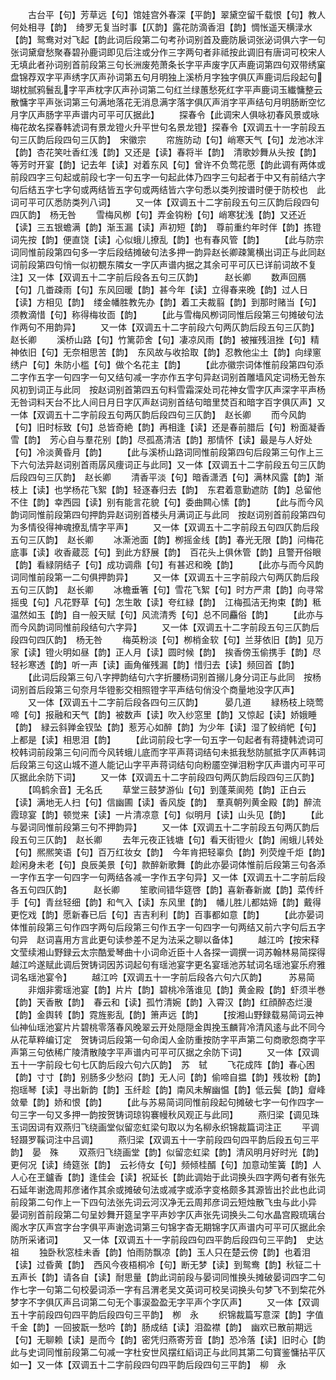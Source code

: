 <!-- { "loadSidebar": true } -->
　　古台平【句】芳草远【句】馆娃宫外春深【平韵】翠黛空留千载恨【句】教人何处相寻【韵】　绮罗无复当时事【仄韵】露花防滴香泪【韵】惆怅遥天横渌水【韵】鸳鸯对对飞起【韵此词后段第二句考孙词别首及鹿防扆词张泌词俱六字一句张词黛睂愁聚春碧孙鹿词即见后注或分作三字两句者非祗按此调旧有唐词可校宋人无填此者孙词别首前段第三句长洲废苑萧条长字平声废字仄声鹿词第四句双带绣窠盘锦荐双字平声绣字仄声孙词第五句月明独上溪桥月字独字俱仄声鹿词后段起句瑚枕腻鸦鬟乱字平声枕字仄声孙词第二句红兰绿蕙愁死红字平声鹿词玉纎慵整云散慵字平声张词第三句满地落花无消息满字落字俱仄声消字平声结句月明肠断空忆月字仄声肠字平声谱内可平可仄据此】
　　探春令【此调宋人俱咏初春风景或咏梅花故名探春韩淲词有景龙镫火升平世句名景龙镫】探春令【双调五十一字前段五句三仄韵后段四句三仄韵】　宋徽宗
　　帘旌防动【句】峭寒天气【句】龙池冰泮【韵】杏花笑吐香红浅【韵】又还是【读】春将半【韵】　清歌妙舞从头按【韵】等芳时开宴【韵】记去年【读】对着东风【句】曾许不负莺花愿【韵此调有两体或前段四字三句起或前段七字一句五字一句起此体乃四字三句起者于中又有前结六字句后结五字七字句或两结皆五字句或两结皆六字句悉以类列按谱时便于防校也　此词可平可仄悉防类列八词】
　　又一体【双调五十二字前段五句三仄韵后段四句四仄韵】　杨无咎
　　雪梅风栁【句】弄金钩粉【句】峭寒犹浅【韵】又还近【读】三五银蟾满【韵】渐玉漏【读】声初短【韵】　尊前重约年时伴【韵】拣镫词先按【韵】便直饶【读】心似蛾儿撩乱【韵】也有春风管【韵】
　　【此与防宗词同惟前段第四句多一字后段结摊破句法多押一韵异赵长卿疎篱横出词正与此同赵词前段第四句悄一似初覩东隣女一字仄声谱内据之其余可平可仄已详前词故不复注】又一体【双调五十二字前后段各五句三仄韵】　　　赵长卿
　　数声回鴈【句】几畨疎雨【句】东风回暖【韵】甚今年【读】立得春来晚【韵】过人日【读】方相见【韵】　缕金幡胜教先办【韵】着工夫裁翦【韵】到那时赌当【句】须教滴惜【句】称得梅妆靣【韵】
　　【此与雪梅风栁词同惟后段第三句摊破句法作两句不用韵异】
　　又一体【双调五十二字前段六句两仄韵后段五句三仄韵】　赵长卿
　　溪桥山路【句】竹篱茆舍【句】凄凉风雨【韵】被摧残沮挫【句】精神依旧【句】无奈相思苦【韵】　东风故与收拾取【韵】忍教他尘土【韵】向绿窻绣户【句】朱防小槛【句】做个名花主【韵】
　　【此亦徽宗词体惟前段第四句添二字作五字一句四字一句又结句减一字亦作五字句异赵词别首雕墙风定词杨无咎东风初到词正与此同　按赵词别首第四五句料雪霜深处司花神女雪字仄声深字平声杨无咎词料天台不比人间日月日字仄声赵词别首结句暗里焚百和暗字百字俱仄声】又一体【双调五十二字前段五句两仄韵后段四句三仄韵】　赵长卿
　　而今风韵【句】旧时标致【句】总皆奇絶【韵】再相逢【读】还是春前腊后【句】粉面凝香雪【韵】　芳心自与羣花别【韵】尽孤髙清洁【韵】那情怀【读】最是与人好处【句】冷淡黄昏月【韵】
　　【此与溪桥山路词同惟前段第四句后段第三句作上三下六句法异赵词别首雨孱风痩词正与此同】又一体【双调五十二字前段五句三仄韵后段四句三仄韵】　赵长卿
　　清香平淡【句】暗香潇洒【句】满林风露【韵】渐枝上【读】也学杨花飞絮【韵】轻逐春归去【韵】　东君着意勤遮防【韵】总留他不住【韵】幸西园【读】别有能言花貌【句】委曲闗心愫【韵】
　　【此与而今风韵词同惟前段第四句押韵异赵词别首楼头月满词正与此同　按赵词别首前段第四句为多情役得神魂撩乱情字平声】
　　又一体【双调五十二字前段五句四仄韵后段五句三仄韵】　赵长卿
　　冰澌池面【韵】栁摇金线【韵】春光无限【韵】问梅花底事【读】收香蔵蕊【句】到此方舒展【韵】　百花头上俱休管【韵】且警开俗眼【韵】看緑阴结子【句】成功调鼎【句】有甚迟和晚【韵】
　　【此亦与而今风韵词同惟前段第一二句俱押韵异】
　　又一体【双调五十三字前段六句两仄韵后段五句三仄韵】　赵长卿
　　冰檐垂箸【句】雪花飞絮【句】时方严肃【韵】向寻常摇曵【句】凡花野草【句】怎生敢【读】夸红緑【韵】　江梅孤洁无拘束【韵】秪温然如玉【韵】自一般天赋【句】风流清秀【句】总不同麤俗【韵】
　　【此亦与而今风韵词同惟前段结句六字异】
　　又一体【双调五十二字前段五句三仄韵后段四句四仄韵】　杨无咎
　　梅英粉淡【句】栁梢金软【句】兰芽依旧【韵】见万家【读】镫火明如昼【韵】正人月【读】圆时候【韵】　挨香傍玉偷携手【韵】尽轻衫寒透【韵】听一声【读】画角催残漏【韵】惜归去【读】频回首【韵】
　　【此词后段第三句八字押韵结句六字折腰杨词别首搦儿身分词正与此同　按杨词别首后段第三句奈月华镫影交相照镫字平声结句俏没个商量地没字仄声】
　　又一体【双调五十二字前后段各四句三仄韵】　　　晏几道
　　緑杨枝上晓莺啼【句】报融和天气【韵】被数声【读】吹入纱窓里【韵】又惊起【读】娇娥睡【韵】　緑云斜亸金钗坠【韵】惹芳心如醉【韵】为少年【读】湿了鲛绡帊【句】上都是【读】相思泪【韵】
　　【此词前段七字一句五字一句起者有蒋捷韩淲词可校韩词前段第三句问而今风转蛾儿底而字平声蒋词结句未抵我愁防腻抵字仄声韩词后段第三句这山城不道人能记山字平声蒋词结句向粉靥空弹泪粉字仄声谱内可平可仄据此余防下词】
　　又一体【双调五十二字前段四句两仄韵后段四句三仄韵】
　　【鸣鹤余音】无名氏
　　草堂三鼓梦游仙【句】到蓬莱阆苑【韵】正白云【读】满地无人扫【句】信幽圃【读】香风旋【韵】　羣真朝列黄金殿【韵】醉流霞琼宴【韵】顿觉来【读】一片清凉意【句】似明月【读】山头见【韵】
　　【此与晏词同惟前段第三句不押韵异】
　　又一体【双调五十二字前段五句两仄韵后段五句三仄韵】　赵长卿
　　去年元夜正钱塘【句】看天街镫火【韵】闹蛾儿转处【句】熈熈笑语【句】百万红妆女【韵】　今年肯把轻辜负【韵】列荧煌千炬【韵】趁闲身未老【句】良辰美景【句】款醉新歌舞【韵此亦晏词体惟前后段第三句各添一字作五字一句四字一句两结各减一字作五字句异】又一体【双调五十二字前后段各五句四仄韵】　　　赵长卿
　　笙歌间错华筵啓【韵】喜新春新嵗【韵】菜传纤手【句】青丝轻细【韵】和气入【读】东风里【韵】　幡儿胜儿都姑媂【韵】戴得更忔戏【韵】愿新春已后【句】吉吉利利【韵】百事都如意【韵】
　　【此亦晏词体惟前段第三句作四字两句后段第三句作五字一句四字一句两结又前六字句后五字句异　赵词喜用方言此更句读参差不足为法采之聊以备体】
　　越江吟【按宋释文莹续湘山野録云太宗酷爱琴曲十小词命近臣十人各探一调撰一词苏翰林易简探得越江吟遂赋此调后贺铸词因苏词起句有瑶池宴字更名宴瑶池苏轼词名瑶池宴乐府雅词名瑶池宴令】
　　越江吟【双调五十一字前后段各六句六仄韵】　　　苏易简
　　非烟非雾瑶池宴【韵】片片【韵】碧桃冷落谁见【韵】黄金殿【韵】虾须半巻【韵】天香散【韵】　春云和【读】孤竹清婉【韵】入霄汉【韵】红顔醉态烂漫【韵】金舆转【韵】霓旌影乱【韵】箫声远【韵】
　　【按湘山野録载易简词云神仙神仙瑶池宴片片碧桃零落春风晚翠云开处隠隠金舆挽玉麟背冷清风逺与此不同今从花草粹编订定　贺铸词后段第一句命闺人金防重按防字平声第二句商歌怨商字平声第三句依稀广陵清散陵字平声谱内可平可仄据之余防下词】
　　又一体【双调五十一字前段七句七仄韵后段六句六仄韵】　苏　轼
　　飞花成阵【韵】春心困【韵】寸寸【韵】别肠多少愁闷【韵】无人问【韵】偷啼自揾【韵】残妆粉【韵】　抱瑶琴【读】寻出新韵【韵】玉纤趁【韵】南风未解幽愠【韵】低云鬓【韵】睂峰敛晕【韵】娇和恨【韵】
　　【此与苏易简词同惟前段起句摊破七字一句作四字一句三字一句又多押一韵按贺铸词琼钩褰幔秋风观正与此同】
　　燕归梁【调见珠玉词因词有双燕归飞绕画堂似留恋虹梁句取以为名柳永织锦裁篇词注正
　　平调轻蹑罗鞵词注中吕调】
　　燕归梁【双调五十一字前段四句四平韵后段五句三平韵】　晏　殊
　　双燕归飞绕画堂【韵】似留恋虹梁【韵】清风明月好时光【韵】更何况【读】绮筵张【韵】　云衫侍女【句】频倾桂醑【句】加意动笙簧【韵】人人心在玊鑪香【韵】逢佳会【读】祝延长【韵此调始于此词换头四字两句者有张先石延年谢逸周邦彦诸作其余或摊破句法或减字或添字变格颇多其源皆出扵此也此词前段第二句作上一下四句法张先词云河汉净无云周邦彦词云短烛散飞虫与此小异　晏词别首前段第二句呈妙舞开筵呈字平声妙字仄声张先词换头二句水晶宫殿琉璃台阁水字仄声宫字台字俱平声谢逸词第三句锦字杳无期锦字仄声谱内可平可仄据此余防所采诸词】
　　又一体【双调五十一字前段四句四平韵后段四句三平韵】　史达祖
　　独卧秋窓桂未香【韵】怕雨防飘凉【韵】玉人只在楚云傍【韵】也着泪【读】过昏黄【韵】　西风今夜梧桐冷【句】断无梦【读】到鸳鸯【韵】秋钲二十五声长【韵】请各自【读】耐思量【韵此词前段与晏词同惟换头摊破晏词四字二句作七字一句第二句校晏词添一字有吕渭老吴文英词可校吴词换头句梦飞不到棃花外梦字不字俱仄声吕词第二句无个事涙盈盈无字平声个字仄声】
　　又一体【双调五十字前段四句四平韵后段四句三平韵】　栁　永
　　织锦裁篇写意深【韵】字值千金【韵】一回披翫一愁吟【韵】肠成结【读】泪盈襟【韵】　幽欢已散前期远【句】无聊赖【读】是而今【韵】密凭归燕寄芳音【韵】恐冷落【读】旧时心【韵此与史词同惟前段第二句减一字杜安世风摆红縚词正与此同其第二句寳鉴慵拈平仄如一】又一体【双调五十二字前段四句四平韵后段四句三平韵】　柳　永
